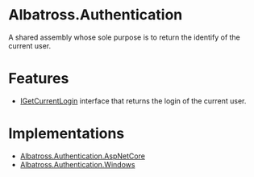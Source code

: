 # Albatross.Authentication
A shared assembly whose sole purpose is to return the identify of the current user.

# Features
* [IGetCurrentLogin](./IGetCurrentLogin.cs) interface that returns the login of the current user.

# Implementations
* [Albatross.Authentication.AspNetCore](../Albatross.Authentication.AspNetCore/)
* [Albatross.Authentication.Windows](../Albatross.Authentication.Windows/)